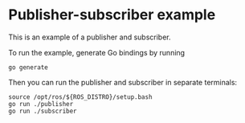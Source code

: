 # Publisher-subscriber example

This is an example of a publisher and subscriber.

To run the example, generate Go bindings by running

    go generate

Then you can run the publisher and subscriber in separate terminals:

    source /opt/ros/${ROS_DISTRO}/setup.bash
    go run ./publisher
    go run ./subscriber
